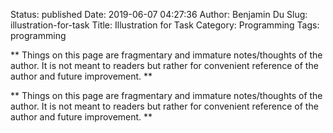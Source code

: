 Status: published
Date: 2019-06-07 04:27:36
Author: Benjamin Du
Slug: illustration-for-task
Title: Illustration for Task
Category: Programming
Tags: programming

**
Things on this page are fragmentary and immature notes/thoughts of the author.
It is not meant to readers but rather for convenient reference of the author and future improvement.
**


**
Things on this page are fragmentary and immature notes/thoughts of the author.
It is not meant to readers but rather for convenient reference of the author and future improvement.
**

